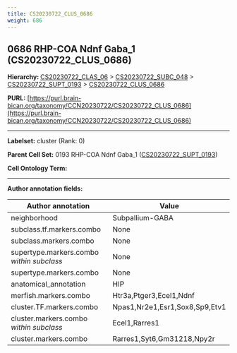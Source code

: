 ```yaml
---
title: CS20230722_CLUS_0686
weight: 686
---
```

## 0686 RHP-COA Ndnf Gaba_1 (CS20230722_CLUS_0686)
<b>Hierarchy: </b>
[CS20230722_CLAS_06](../CS20230722_CLAS_06) >
[CS20230722_SUBC_048](../CS20230722_SUBC_048) >
[CS20230722_SUPT_0193](../CS20230722_SUPT_0193) >
[CS20230722_CLUS_0686](../CS20230722_CLUS_0686)

**PURL:** [https://purl.brain-bican.org/taxonomy/CCN20230722/CS20230722_CLUS_0686](https://purl.brain-bican.org/taxonomy/CCN20230722/CS20230722_CLUS_0686)

---


**Labelset:** cluster (Rank: 0)

**Parent Cell Set:** 0193 RHP-COA Ndnf Gaba_1 ([CS20230722_SUPT_0193](../CS20230722_SUPT_0193))



**Cell Ontology Term:** 

[MARKER GENES.]: #


---

[TRANSFERRED ANNOTATIONS.]: #


[AUTHOR ANNOTATION FIELDS.]: #


**Author annotation fields:**

| Author annotation | Value |
|-------------------|-------|
|neighborhood|Subpallium-GABA|
|subclass.tf.markers.combo|None|
|subclass.markers.combo|None|
|supertype.markers.combo _within subclass_|None|
|supertype.markers.combo|None|
|anatomical_annotation|HIP|
|merfish.markers.combo|Htr3a,Ptger3,Ecel1,Ndnf|
|cluster.TF.markers.combo|Npas1,Nr2e1,Esr1,Sox8,Sp9,Etv1|
|cluster.markers.combo _within subclass_|Ecel1,Rarres1|
|cluster.markers.combo|Rarres1,Syt6,Gm31218,Npy2r|
